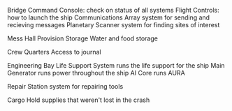 Bridge
    Command Console:
        check on status of all systems
    Flight Controls:
        how to launch the ship
    Communications Array
        system for sending and recieving messages
        Planetary Scanner
            system for finding sites of interest

Mess Hall
    Provision Storage
        Water and food storage

Crew Quarters
    Access to journal

Engineering Bay
    Life Support System
        runs the life support for the ship
    Main Generator
        runs power throughout the ship
    AI Core
        runs AURA

Repair Station
    system for repairing tools

Cargo Hold
    supplies that weren't lost in the crash